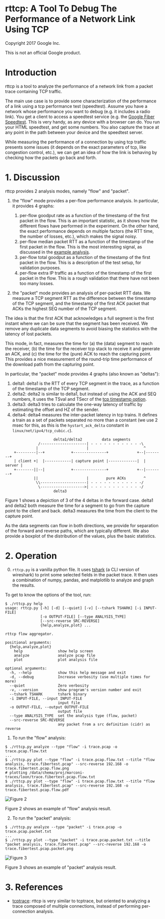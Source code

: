 # rttcp: A Tool To Debug The Performance of a Network Link Using TCP

Copyright 2017 Google Inc.

This is not an official Google product.


# Introduction

rttcp is a tool to analyze the performance of a network link from a packet
trace containing TCP traffic.

The main use case is to provide some characterization of the performance
of a link using a tcp performance test (speedtest). Assume you have a
network whose performance you want to debug (e.g. it includes a radio
link). You get a client to access a speedtest service (e.g. the
[Google Fiber Speedtest](http://speedtest.googlefiber.net/). This is
very handy, as any device with a browser can do. You run your HTML
speedtest, and get some numbers. You also capture the trace at any
point in the path between your device and the speedtest server.

While measuring the performance of a connection by using tcp traffic
presents some issues (it depends on the exact parameters of tcp, like
congestion control, etc.), we can get an idea of how the link is
behaving by checking how the packets go back and forth.


# 1. Discussion

rttcp provides 2 analysis modes, namely "flow" and "packet".

1. the "flow" mode provides a per-flow performance analysis. In
particular, it provides 4 graphs:

    1. per-flow goodput rate as a function of the timestamp of the first
       packet in the flow. This is an important statistic, as it shows
       how the different flows have performed in the experiment. On the
       other hand, the exact performance depends on multiple factors (the
       RTT time, the number of losses, etc.), which makes the signal noisy.
    2. per-flow median packet RTT as a function of the timestamp of
       the first packet in the flow. This is the most interesting signal,
       as discussed in the [example analysis](./example.analysis.md).
    3. per-flow total goodput as a function of the timestamp of the first
       packet in the flow. This is a description of the test setup, for
       validation purposes.
    4. per-flow extra IP traffic as a function of the timestamp of the first
       packet in the flow. This is a rough validation that there have not
       been too many losses.


2. the "packet" mode provides an analysis of per-packet RTT data. We
measure a TCP segment RTT as the difference between the timestamp of
the TCP segment, and the timestamp of the first ACK packet that ACKs
the highest SEQ number of the TCP segment.

The idea is that the first ACK that acknowledges a full segment is
the first instant where we can be sure that the segment has been
received. We remove any duplicate data segments to avoid biasing the
statistics with the latency of lost packets.

This mode, in fact, measures the time for (a) the (data) segment to
reach the receiver, (b) the time for the receiver tcp stack to receive
it and generate an ACK, and (c) the time for the (pure) ACK to reach
the capturing point. This provides a nice measurement of the
round-trip time performance of the download path from the capturing
point.

In particular, the "packet" mode provides 4 graphs (also known as
"deltas"):

  1. delta1: delta1 is the RTT of every TCP segment in the trace, as a
  function of the timestamp of the TCP segment.
  2. delta2: delta2 is similar to delta1, but instead of using the ACK
  and SEQ numbers, it uses the TSval and TSecr of the
  [tcp timestamp option](http://www.ietf.org/rfc/rfc1323.txt).
  3. delta3: delta3 tries to calculate the one-way latency of traffic
  by estimating the offset and HZ of the sender.
  4. delta4: delta4 measures the inter-packet latency in tcp trains.
  It defines a train as a set of packets separated no more than a
  constant (we use 2 msec for this, as this is the `hystart_ack_delta`
  constant in `linux/net/ipv4/tcp_cubic.c`).


```
                      delta1/delta2         data segments
               /---------------------| - - - - - - - - - - - -\
              |                      |                         ^
    +---------|--+            +---------------+             +--|--------+
    | client +|  |------------| capture point |-------------|  | server |
    +--------||--|            +---------------+             +--|--------+
             ||                      |        pure ACKs        ^
              \\---------------------| - - - - - - - - - - - -/
               \-------------------->| - - - - - - - - - - - -/
                      delta3
```

Figure 1 shows a depiction of 3 of the 4 deltas in the forward case.
delta1 and delta2 both measure the time for a segment to go from the
capture point to the client and back. delta3 measures the time from
the client to the capture point.


As the data segments can flow in both directions, we provide for
separation of the forward and reverse paths, which are typically
different. We also provide a boxplot of the distribution of the
values, plus the basic statistics.


# 2. Operation

0. `rttcp.py` is a vanilla python file. It uses
[tshark](https://www.wireshark.org/docs/wsug_html_chunked/AppToolstshark.html)
(a CLI version of wireshark) to print some selected fields in the
packet trace. It then uses a combination of numpy, pandas, and matplotlib
to analyze and graph the results.

To get to know the options of the tool, run:

```shell
$ ./rttcp.py help
usage: rttcp.py [-h] [-d] [--quiet] [-v] [--tshark TSHARK] [-i INPUT-FILE]
                [-o OUTPUT-FILE] [--type ANALYSIS_TYPE]
                [--src-reverse SRC-REVERSE]
                {help,analyze,plot} ...

rttcp flow aggregator.

positional arguments:
  {help,analyze,plot}
    help                show help screen
    analyze             analyze pcap file
    plot                plot analysis file

optional arguments:
  -h, --help            show this help message and exit
  -d, --debug           Increase verbosity (use multiple times for more)
  --quiet               Zero verbosity
  -v, --version         show program's version number and exit
  --tshark TSHARK       tshark binary
  -i INPUT-FILE, --input INPUT-FILE
                        input file
  -o OUTPUT-FILE, --output OUTPUT-FILE
                        output file
  --type ANALYSIS_TYPE  set the analysis type (flow, packet)
  --src-reverse SRC-REVERSE
                        any packet from a src definition (cidr) as reverse
```


1. To run the "flow" analysis:

```shell
$ ./rttcp.py analyze --type "flow" -i trace.pcap -o trace.pcap.flow.txt
...
$ ./rttcp.py plot --type "flow" -i trace.pcap.flow.txt --title "flow analysis, trace.fibertest.pcap" --src-reverse 192.168 -o trace.fibertest.pcap.flow.png
# plotting /data/chema/proj/marconi-traces/loon/trace.fibertest.pcap.flow.txt
$ ./rttcp.py plot --type "flow" -i trace.pcap.flow.txt --title "flow analysis, trace.fibertest.pcap" --src-reverse 192.168 -o trace.fibertest.pcap.flow.pdf
```

![Figure 2](doc/example.flow.png)

Figure 2 shows an example of "flow" analysis result.


2. To run the "packet" analysis:

```shell
$ ./rttcp.py analyze --type "packet" -i trace.pcap -o trace.pcap.packet.txt
...
$ ./rttcp.py plot --type "packet" -i trace.pcap.packet.txt --title "packet analysis, trace.fibertest.pcap" --src-reverse 192.168 -o trace.fibertest.pcap.packet.png
```

![Figure 3](doc/example.packet.png)

Figure 3 shows an example of "packet" analysis result.


# 3. References

* [tcptrace](http://www.tcptrace.org/): rttcp is very similar to tcptrace,
but oriented to analyzing a trace composed of multiple connections,
instead of performing per-connection analysis.

